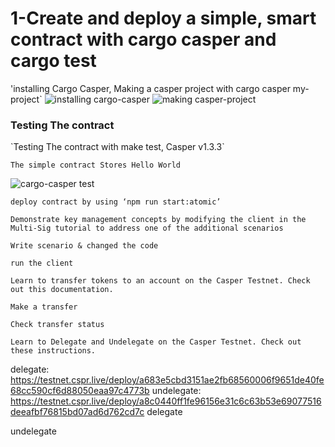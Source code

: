 
<h1> 1-Create and deploy a simple, smart contract with cargo casper and cargo test </h1>

'installing Cargo Casper, Making a casper project with cargo casper my-project`
![installing cargo-casper](https://user-images.githubusercontent.com/83914557/133927704-5a48ebfc-fd36-41d9-9bdf-331ed9ad8c29.png)
![making casper-project](https://user-images.githubusercontent.com/83914557/133927709-4775bd74-fdf2-4d5d-a441-b306ec40760f.png)

<h3> Testing The contract </h3>
`Testing The contract with make test, Casper v1.3.3`

`The simple contract Stores Hello World`

![cargo-casper test](https://user-images.githubusercontent.com/83914557/133927516-52c3943f-de7f-4011-a7e7-b3f26e9e21b2.png)


    deploy contract by using ‘npm run start:atomic’

    Demonstrate key management concepts by modifying the client in the Multi-Sig tutorial to address one of the additional scenarios

    Write scenario & changed the code

    run the client

    Learn to transfer tokens to an account on the Casper Testnet. Check out this documentation.

    Make a transfer

    Check transfer status

    Learn to Delegate and Undelegate on the Casper Testnet. Check out these instructions.

delegate:
https://testnet.cspr.live/deploy/a683e5cbd3151ae2fb68560006f9651de40fe68cc590cf6d88050eaa97c4773b
undelegate:
https://testnet.cspr.live/deploy/a8c0440ff1fe96156e31c6c63b53e69077516deeafbf76815bd07ad6d762cd7c
delegate



undelegate




